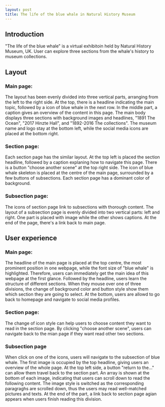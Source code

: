 ```yaml
---
layout: post
title: The life of the blue whale in Natural History Museum
---
```



## Introduction
"The life of the blue whale" is a virtual exhibitoin held by Natural History Museum, UK. User can explore three sections from the whale's history to museum collections.


## Layout
### Main page:
The layout has been evenly divided into three vertical parts, arranging from the left to the right side. At the top, there is a headline indicating the main topic,
followed by a icon of blue whale in the next row.
In the middle part, a caption gives an overview of the content in this page. The main body displays three sections with background images and headlines, "1891 The Ocean", "2017 Hinzte Hall", and "1892-2016 The collections". The museum name and logo stay at the bottom left, while the social media icons are placed at the bottom right.
### Section page:
Each section page has the similar layout. At the top left is placed the section headline, followed by a caption explaning how to navigate this page. There is a button "choose another scene" at the top right side. The icon of blue whale skeleton is placed at the centre of the main page, surrounded by a few buttons of subsections. Each section page has a dominant color of background.
### Subsection page:
The icons of section page link to subsections with thorough content. The layout of a subsection page is evenly divided into two vertical parts: left and right. One part is placed with image while the other shows captions. At the end of the page, there's a link back to main page. 



## User experience
### Main page:
The headline of the main page is placed at the top centre, the most prominent position in one webpage, while the font size of "blue whale" is highlighted. Therefore, users can immediately get the main idea of this webpage at the first glance. Followed by the headline, users learn the structure of different sections. When they mouse over one of three divisions, the change of background color and button style show them which section they are going to select. At the bottom, users are allowd to go back to homepage and navigate to social media profiles.
### Section page:
The change of icon style can help users to choose content they want to read in the section page. By clicking "choose another scene", users can navigate back to the mian page if they want read other two sections. 
### Subsection page
When click on one of the icons, users will navigate to the subsection of blue whale. The first image is occupied by the top headline, giving users an overview of the whole page. At the top left side, a button "return to the..." can allow them travel back to the section part. An array is shown at the bottom of each image, indicating that users can scroll down to read the following content. The image style is switched as the corresponding paragraghs are scrolled down, thus the users may read well-matched pictures and texts. At the end of the part, a link back to section page agian appears when users finish reading this division. 


